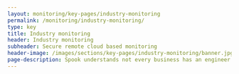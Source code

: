 ```yaml
---
layout: monitoring/key-pages/industry-monitoring
permalink: /monitoring/industry-monitoring/
type: key
title: Industry monitoring
header: Industry monitoring
subheader: Secure remote cloud based monitoring 
header-image: /images/sections/key-pages/industry-monitoring/banner.jpg
page-description: Spook understands not every business has an engineer available to set up complicated systems and make sure everything is functioning correctly. That's why Spook's range of over 80 wireless sensors are perfect for monitoring across multiple industry types.
---
```

